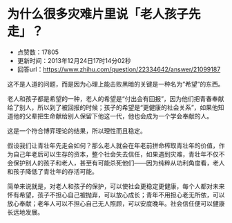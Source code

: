 # 为什么很多灾难片里说「老人孩子先走」？
- 点赞数：17805
- 更新时间：2013年12月24日17时14分02秒
- 回答url：https://www.zhihu.com/question/22334642/answer/21099187
<body>
 <p data-pid="KCnlGSJI">这不是人道的问题，而是因为心理上能击败黑暗的关键是一种名为”希望”的东西。</p>
 <p data-pid="I5Qys4vZ">老人和孩子都是希望的一种，老人的希望是“付出会有回报”，因为他们把青春奉献给了别人，所以到了被回报的时候；孩子的希望是“更健康的社会关系”，如果他知道他的父辈把生命献给别人保留下他这一代，他也会成为一个学会奉献的人。</p>
 <p data-pid="jdhYu1-I">这是一个符合博弈理论的结果，所以理性而且稳定。</p>
 <p data-pid="2V5yz1RN">假设我们让青壮年先走会如何？那么老人就会在年老前拼命榨取青壮年的价值，作为自己年老后可以生存的资本，整个社会失去信任，如果遇到灾难，青壮年不仅不会保护别人的孩子和老人，甚至有可能杀死他们——因为纯粹从功利角度看，老人和孩子降低了青壮年的存活可能。</p>
 <p data-pid="XiRWl3ye">简单来说就是，对老人和孩子的保护，可以使社会更稳定更健康，每个人都对未来怀有希望，孩子不担心自己被抛弃，可以放心成长；青年不用担心老无所依，可以放心奉献；老年人可以不担心自己无人照顾，可以安度晚年。社会信任便可以健康长远地发展。</p>
</body>